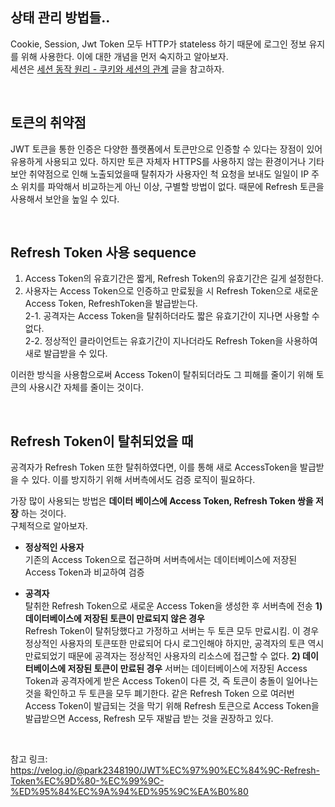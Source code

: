 ## 상태 관리 방법들..

Cookie, Session, Jwt Token 모두 HTTP가 stateless 하기 때문에 로그인 정보 유지를 위해 사용한다. 
이에 대한 개념을 먼저 숙지하고 알아보자.   
세션은 [세션 동작 원리 - 쿠키와 세션의 관계](https://thecodinglog.github.io/web/2020/08/11/what-is-session.html) 글을 참고하자. 

</br>

## 토큰의 취약점

JWT 토큰을 통한 인증은 다양한 플랫폼에서 토큰만으로 인증할 수 있다는 장점이 있어 유용하게 사용되고 있다. 하지만 토큰 자체자 HTTPS를 사용하지 않는 환경이거나 기타 보안 취약점으로 인해 노출되었을때 탈취자가 사용자인 척 요청을 보내도 일일이 IP 주소 위치를 파악해서 비교하는게 아닌 이상, 구별할 방법이 없다. 때문에 Refresh 토큰을 사용해서 보안을 높일 수 있다. 

</br>

## Refresh Token 사용 sequence

1. Access Token의 유효기간은 짧게, Refresh Token의 유효기간은 길게 설정한다.
2. 사용자는 Access Token으로 인증하고 만료됬을 시 Refresh Token으로 새로운 Access Token, RefreshToken을 발급받는다.   
2-1. 공격자는 Access Token을 탈취하더라도 짧은 유효기간이 지나면 사용할 수 없다.    
2-2. 정상적인 클라이언트는 유효기간이 지나더라도 Refresh Token을 사용하여 새로 발급받을 수 있다.    

이러한 방식을 사용함으로써 Access Token이 탈취되더라도 그 피해를 줄이기 위해 토큰의 사용시간 자체를 줄이는 것이다. 

</br>

## Refresh Token이 탈취되었을 때

공격자가 Refresh Token 또한 탈취하였다면, 이를 통해 새로 AccessToken을 발급받을 수 있다. 이를 방지하기 위해 서버측에서도 검증 로직이 필요하다. 
    
가장 많이 사용되는 방법은 **데이터 베이스에 Access Token, Refresh Token 쌍을 저장** 하는 것이다.    
구체적으로 알아보자. 

* **정상적인 사용자**    
기존의 Access Token으로 접근하며 서버측에서는 데이터베이스에 저장된 Access Token과 비교하여 검증

* **공격자**   
탈취한 Refresh Token으로 새로운 Access Token을 생성한 후 서버측에 전송
**1) 데이터베이스에 저장된 토큰이 만료되지 않은 경우**    
Refresh Token이 탈취당했다고 가정하고 서버는 두 토큰 모두 만료시킴. 이 경우 정상적인 사용자의 토큰또한 만료되어 다시 로그인해야 하지만, 공격자의 토큰 역시 만료되었기 때문에 공격자는 정상적인 사용자의 리소스에 접근할 수 없다. 
**2) 데이터베이스에 저장된 토큰이 만료된 경우** 
서버는 데이터베이스에 저장된 Access Token과 공격자에게 받은 Access Token이 다른 것, 즉 토큰이 충돌이 일어나는 것을 확인하고 두 토큰을 모두 폐기한다. 같은 Refresh Token 으로 여러번 Access Token이 발급되는 것을 막기 위해 Refresh 토큰으로 Access Token을 발급받으면 Access, Refresh 모두 재발급 받는 것을 권장하고 있다.  



</br>

참고 링크:   
https://velog.io/@park2348190/JWT%EC%97%90%EC%84%9C-Refresh-Token%EC%9D%80-%EC%99%9C-%ED%95%84%EC%9A%94%ED%95%9C%EA%B0%80   

